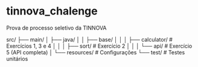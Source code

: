 # tinnova_chalenge
Prova de processo seletivo da TINNOVA

src/
├── main/
│   ├── java/
│   │   ├── base/
│   │   │   ├── calculator/     # Exercícios 1, 3 e 4
│   │   │   ├── sort/           # Exercício 2
│   │   │   └── api/            # Exercício 5 (API completa)
│   └── resources/              # Configurações
└── test/                       # Testes unitários

